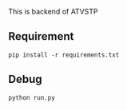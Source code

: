 This is backend of ATVSTP

## Requirement
```
pip install -r requirements.txt
```

## Debug
```
python run.py
```

